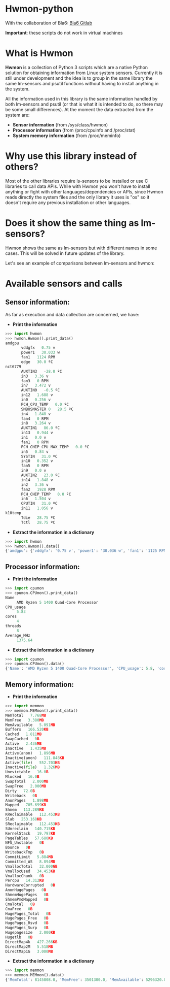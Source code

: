 # Hwmon-python

With the collaboration of Bla6: [Bla6 Gitlab](https://gitlab.com/bla6)

**Important**: these scripts do not work in virtual machines 

# What is Hwmon 

**Hwmon** is a collection of Python 3 scripts which are a native Python solution for obtaining information from Linux system sensors. Currently it is still under development and the idea is to group in the same library the same lm-sensors and psutil functions without having to install anything in the system. 

All the information used in this library is the same information handled by both lm-sensors and psutil (or that is what it is intended to do, so there may be some small differences). At the moment the data extracted from the system are: 

- **Sensor information** (from /sys/class/hwmon)
- **Processor information** (from /proc/cpuinfo and /proc/stat) 
- **System memory information** (from /proc/meminfo) 

# Why use this library instead of others? 

Most of the other libraries require ls-sensors to be installed or use C libraries to call data APIs. While with Hwmon you won't have to install anything or fight with other languages/dependencies or APIs, since Hwmon reads directly the system files and the only library it uses is "os" so it doesn't require any previous installation or other languages.

# Does it show the same thing as lm-sensors? 

Hwmon shows the same as lm-sensors but with different names in some cases. This will be solved in future updates of the library. 

Let's see an example of comparisons between lm-sensors and hwmon: 

# Available sensors and calls 

## Sensor information: 

As far as execution and data collection are concerned, we have: 

- **Print the information** 

```python
>>> import hwmon
>>> hwmon.Hwmon().print_data()
amdgpu
	   vddgfx   0.75 v
	   power1   30.033 w
	   fan1   1124 RPM
	   edge   30.0 ºC
nct6779
	   AUXTIN3   -28.0 ºC
	   in3   3.36 v
	   fan3   0 RPM
	   in7   3.472 v
	   AUXTIN0   -0.5 ºC
	   in12   1.688 v
	   in0   0.256 v
	   PCH_CPU_TEMP   0.0 ºC
	   SMBUSMASTER 0   28.5 ºC
	   in4   1.848 v
	   fan4   0 RPM
	   in8   3.264 v
	   AUXTIN1   86.0 ºC
	   in13   0.944 v
	   in1   0.0 v
	   fan1   0 RPM
	   PCH_CHIP_CPU_MAX_TEMP   0.0 ºC
	   in5   0.84 v
	   SYSTIN   31.0 ºC
	   in10   0.352 v
	   fan5   0 RPM
	   in9   0.0 v
	   AUXTIN2   23.0 ºC
	   in14   1.848 v
	   in2   3.36 v
	   fan2   1928 RPM
	   PCH_CHIP_TEMP   0.0 ºC
	   in6   1.504 v
	   CPUTIN   31.0 ºC
	   in11   1.056 v
k10temp
	   Tdie   28.75 ºC
	   Tctl   28.75 ºC
```

- **Extract the information in a dictionary**

```python
>>> import hwmon
>>> hwmon.Hwmon().data()
{'amdgpu': {'vddgfx': '0.75 v', 'power1': '30.036 w', 'fan1': '1125 RPM', 'edge': '30.0 ºC'}, 'nct6779': {'AUXTIN3': '-28.0 ºC', 'in3': '3.36 v', 'fan3': '0 RPM', 'in7': '3.472 v', 'AUXTIN0': '-0.5 ºC', 'in12': '1.688 v', 'in0': '0.368 v', 'PCH_CPU_TEMP': '0.0 ºC', 'SMBUSMASTER 0': '28.5 ºC', 'in4': '1.848 v', 'fan4': '0 RPM', 'in8': '3.264 v', 'AUXTIN1': '86.0 ºC', 'in13': '0.944 v', 'in1': '0.0 v', 'fan1': '0 RPM', 'PCH_CHIP_CPU_MAX_TEMP': '0.0 ºC', 'in5': '0.84 v', 'SYSTIN': '31.0 ºC', 'in10': '0.352 v', 'fan5': '0 RPM', 'in9': '0.0 v', 'AUXTIN2': '23.0 ºC', 'in14': '1.848 v', 'in2': '3.36 v', 'fan2': '1936 RPM', 'PCH_CHIP_TEMP': '0.0 ºC', 'in6': '1.504 v', 'CPUTIN': '31.0 ºC', 'in11': '1.056 v'}, 'k10temp': {'Tdie': '28.75 ºC', 'Tctl': '28.75 ºC'}}

```

## Processor information: 

- **Print the information** 

```python
>>> import cpumon
>>> cpumon.CPUmon().print_data()
Name
	 AMD Ryzen 5 1400 Quad-Core Processor
CPU_usage
	 5.83
cores
	 4
threads
	 8
Average_MHz
	 1375.64
```

- **Extract the information in a dictionary**

```python
>>> import cpumon
>>> cpumon.CPUmon().data()
{'Name': 'AMD Ryzen 5 1400 Quad-Core Processor', 'CPU_usage': 5.8, 'cores': '4', 'threads': '8', 'Average_MHz': 1389.01}
```

## Memory information: 

- **Print the information** 

```python
>>> import memmon
>>> memmon.MEMmon().print_data()
MemTotal   7.768MB
MemFree   3.380MB
MemAvailable   5.091MB
Buffers   166.520KB
Cached   1.811MB
SwapCached   0B
Active   2.436MB
Inactive   1.435MB
Active(anon)   1.896MB
Inactive(anon)   111.848KB
Active(file)   552.703KB
Inactive(file)   1.326MB
Unevictable   16.0B
Mlocked   16.0B
SwapTotal   2.000MB
SwapFree   2.000MB
Dirty   72.0B
Writeback   0B
AnonPages   1.898MB
Mapped   705.699KB
Shmem   113.289KB
KReclaimable   112.453KB
Slab   253.168KB
SReclaimable   112.453KB
SUnreclaim   140.715KB
KernelStack   19.797KB
PageTables   57.680KB
NFS_Unstable   0B
Bounce   0B
WritebackTmp   0B
CommitLimit   5.884MB
Committed_AS   8.894MB
VmallocTotal   32.000GB
VmallocUsed   34.453KB
VmallocChunk   0B
Percpu   14.312KB
HardwareCorrupted   0B
AnonHugePages   0B
ShmemHugePages   0B
ShmemPmdMapped   0B
CmaTotal   0B
CmaFree   0B
HugePages_Total   0B
HugePages_Free   0B
HugePages_Rsvd   0B
HugePages_Surp   0B
Hugepagesize   2.000KB
Hugetlb   0B
DirectMap4k   427.266KB
DirectMap2M   5.518MB
DirectMap1G   3.000MB
```

- **Extract the information in a dictionary**

```python
>>> import memmon
>>> memmon.MEMmon().data()
{'MemTotal': 8145808.0, 'MemFree': 3501300.0, 'MemAvailable': 5296320.0, 'Buffers': 170588.0, 'Cached': 1932316.0, 'SwapCached': 0.0, 'Active': 2558948.0, 'Inactive': 1538684.0, 'Active(anon)': 1992908.0, 'Inactive(anon)': 148100.0, 'Active(file)': 566040.0, 'Inactive(file)': 1390584.0, 'Unevictable': 16.0, 'Mlocked': 16.0, 'SwapTotal': 2097148.0, 'SwapFree': 2097148.0, 'Dirty': 112.0, 'Writeback': 0.0, 'AnonPages': 1994848.0, 'Mapped': 756208.0, 'Shmem': 149556.0, 'KReclaimable': 115188.0, 'Slab': 259216.0, 'SReclaimable': 115188.0, 'SUnreclaim': 144028.0, 'KernelStack': 20272.0, 'PageTables': 59200.0, 'NFS_Unstable': 0.0, 'Bounce': 0.0, 'WritebackTmp': 0.0, 'CommitLimit': 6170052.0, 'Committed_AS': 9362924.0, 'VmallocTotal': 34359738367.0, 'VmallocUsed': 35280.0, 'VmallocChunk': 0.0, 'Percpu': 14656.0, 'HardwareCorrupted': 0.0, 'AnonHugePages': 0.0, 'ShmemHugePages': 0.0, 'ShmemPmdMapped': 0.0, 'CmaTotal': 0.0, 'CmaFree': 0.0, 'HugePages_Total': 0.0, 'HugePages_Free': 0.0, 'HugePages_Rsvd': 0.0, 'HugePages_Surp': 0.0, 'Hugepagesize': 2048.0, 'Hugetlb': 0.0, 'DirectMap4k': 437520.0, 'DirectMap2M': 5785600.0, 'DirectMap1G': 3145728.0}

```
